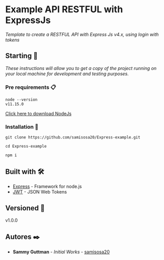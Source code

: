 # Example API RESTFUL with ExpressJs 

_Template to create a RESTFUL API with Express Js v4.x, using login with tokens_

## Starting 🚀

_These instructions will allow you to get a copy of the project running on your local machine for development and testing purposes._


### Pre requirements 📋

```
node --version
v11.15.0
```
[Click here to download NodeJs](https://nodejs.org/en/download/)

### Installation 🔧

```
git clone https://github.com/samisosa20/Express-example.git
```

```
cd Express-example
```

```
npm i
```


## Built with 🛠️

* [Express](https://expressjs.com//) - Framework for node.js
* [JWT](https://jwt.io/) - JSON Web Tokens

## Versioned 📌

v1.0.0

## Autores ✒️

* **Sammy Guttman** - *Initial Works* - [samisosa20](https://github.com/samisosa20)
